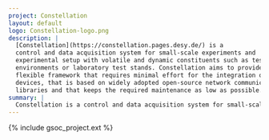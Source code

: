 ```yaml
---
project: Constellation
layout: default
logo: Constellation-logo.png
description: |
  [Constellation](https://constellation.pages.desy.de/) is a
  control and data acquisition system for small-scale experiments and
  experimental setup with volatile and dynamic constituents such as testbeam
  environments or laboratory test stands. Constellation aims to provide a
  flexible framework that requires minimal effort for the integration of new
  devices, that is based on widely adopted open-source network communication
  libraries and that keeps the required maintenance as low as possible.
summary: |
  Constellation is a control and data acquisition system for small-scale experiments.
---
```


{% include gsoc_project.ext %}
